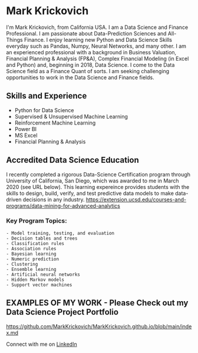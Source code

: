 # Mark Krickovich
I'm Mark Krickovich, from California USA. I am a Data Science and Finance Professional.  I am passionate about Data-Prediction Sciences and All-Things Finance. I enjoy learning new Python and Data Science Skills everyday such as Pandas, Numpy, Neural Networks, and many other.  I am an experienced professional with a background in Business Valuation, Financial Planning & Analysis (FP&A), Complex Financial Modeling (in Excel and Python) and, beginning in 2018, Data Science.  I come to the Data Science field as a Finance Quant of sorts.  I am seeking challenging opportunities to work in the Data Science and Finance fields.  


## Skills and Experience
- Python for Data Science
- Supervised & Unsupervised Machine Learning
- Reinforcement Machine Learning
- Power BI
- MS Excel
- Financial Planning & Analysis

## Accredited Data Science Education
I recently completed a rigorous Data-Science Certification program through University of California, San Diego, which was awarded to me in March 2020 (see URL below). This learning expereince provides students with the skills to design, build, verify, and test predictive data models to make data-driven decisions in any industry. https://extension.ucsd.edu/courses-and-programs/data-mining-for-advanced-analytics
### Key Program Topics:
    - Model training, testing, and evaluation
    - Decision tables and trees
    - Classification rules
    - Association rules
    - Bayesian learning
    - Numeric prediction
    - Clustering
    - Ensemble learning
    - Artificial neural networks
    - Hidden Markov models
    - Support vector machines



## EXAMPLES OF MY WORK - Please Check out my Data Science Project Portfolio
https://github.com/MarkKrickovich/MarkKrickovich.github.io/blob/main/index.md



 Connect with me on [LinkedIn](https://www.linkedin.com/in/markkrickovich/)
  
  
